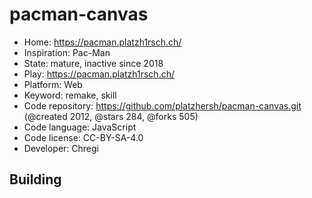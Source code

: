 # pacman-canvas

- Home: https://pacman.platzh1rsch.ch/
- Inspiration: Pac-Man
- State: mature, inactive since 2018
- Play: https://pacman.platzh1rsch.ch/
- Platform: Web
- Keyword: remake, skill
- Code repository: https://github.com/platzhersh/pacman-canvas.git (@created 2012, @stars 284, @forks 505)
- Code language: JavaScript
- Code license: CC-BY-SA-4.0
- Developer: Chregi

## Building
